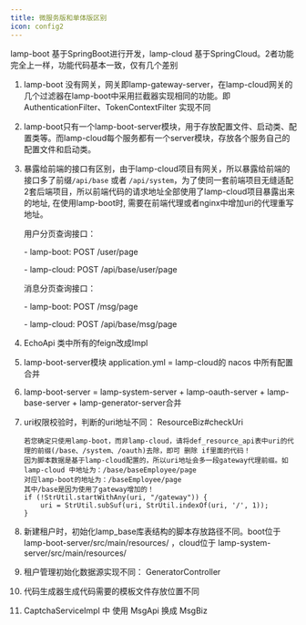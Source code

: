 ```yaml
---
title: 微服务版和单体版区别
icon: config2
---
```


lamp-boot 基于SpringBoot进行开发，lamp-cloud 基于SpringCloud。2者功能完全上一样，功能代码基本一致，仅有几个差别

1. lamp-boot 没有网关，网关即lamp-gateway-server，在lamp-cloud网关的几个过滤器在lamp-boot中采用拦截器实现相同的功能。即AuthenticationFilter、TokenContextFilter 实现不同

2. lamp-boot只有一个lamp-boot-server模块，用于存放配置文件、启动类、配置类等。而lamp-cloud每个服务都有一个server模块，存放各个服务自己的配置文件和启动类。

3. 暴露给前端的接口有区别，由于lamp-cloud项目有网关，所以暴露给前端的接口多了前缀`/api/base` 或者 `/api/system`，为了使同一套前端项目无缝适配2套后端项目，所以前端代码的请求地址全部使用了lamp-cloud项目暴露出来的地址,  在使用lamp-boot时, 需要在前端代理或者nginx中增加uri的代理重写地址。

   用户分页查询接口：

   \- lamp-boot: POST /user/page

   \- lamp-cloud: POST /api/base/user/page

   消息分页查询接口：

   \- lamp-boot: POST /msg/page

   \- lamp-cloud: POST /api/base/msg/page

4. EchoApi 类中所有的feign改成Impl

5. lamp-boot-server模块 application.yml = lamp-cloud的 nacos 中所有配置合并

6. lamp-boot-server = lamp-system-server + lamp-oauth-server + lamp-base-server + lamp-generator-server合并

7. uri权限校验时，判断的uri地址不同： ResourceBiz#checkUri

   ```
   若您确定只使用lamp-boot，而非lamp-cloud，请将def_resource_api表中uri的代理的前缀(/base、/system、/oauth)去除，即可 删除 if里面的代码！
   因为脚本数据是基于lamp-cloud配置的，所以uri地址会多一段gateway代理前缀。如
   lamp-cloud 中地址为：/base/baseEmployee/page
   对应lamp-boot的地址为：/baseEmployee/page
   其中/base是因为使用了gateway增加的！
   if (!StrUtil.startWithAny(uri, "/gateway")) {
       uri = StrUtil.subSuf(uri, StrUtil.indexOf(uri, '/', 1));
   }
   ```

8. 新建租户时，初始化lamp_base库表结构的脚本存放路径不同。boot位于 lamp-boot-server/src/main/resources/ ，cloud位于
   lamp-system-server/src/main/resources/

9. 租户管理初始化数据源实现不同： GeneratorController

10. 代码生成器生成代码需要的模板文件存放位置不同

11. CaptchaServiceImpl 中 使用 MsgApi 换成 MsgBiz
